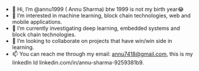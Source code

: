 - 👋 Hi, I’m @annu1999 ( Annu Sharma) btw 1999 is  not my birth year😂
- 👀 I’m interested in machine learning, block chain technologies, web and mobile applications.
- 🌱 I’m currently investigating deep learning, embedded systems and block chain technologies.
- 💞️ I’m looking to collaborate on projects that have win/win side in learning.
- 📫 You can reach me through my email: annu7418@gmail.com, this is my linkedIn Id linkedin.com/in/annu-sharma-9259381b9.

<!---
annu1999/annu1999 is a ✨ special ✨ repository because its `README.md` (this file) appears on your GitHub profile.
You can click the Preview link to take a look at your changes.
--->
